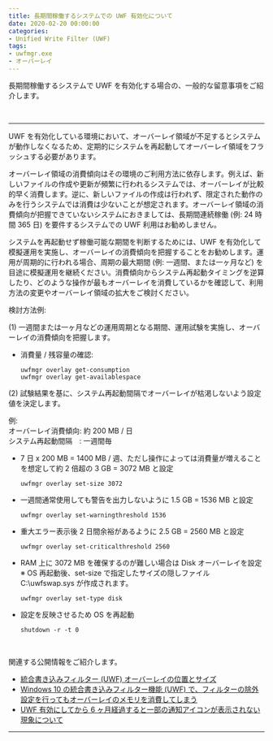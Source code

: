 ```yaml
---
title: 長期間稼働するシステムでの UWF 有効化について
date: 2020-02-20 00:00:00
categories:
- Unified Write Filter (UWF)
tags:
- uwfmgr.exe
- オーバーレイ
---
```

長期間稼働するシステムで UWF を有効化する場合の、一般的な留意事項をご紹介します。
<!-- more -->
<br>

***
UWF を有効化している環境において、オーバーレイ領域が不足するとシステムが動作しなくなるため、定期的にシステムを再起動してオーバーレイ領域をフラッシュする必要があります。  

オーバーレイ領域の消費傾向はその環境のご利用方法に依存します。例えば、新しいファイルの作成や更新が頻繁に行われるシステムでは、オーバーレイが比較的早く消費します。逆に、新しいファイルの作成は行われず、限定された動作のみを行うシステムでは消費は少ないことが想定されます。オーバーレイ領域の消費傾向が把握できていないシステムにおきましては、長期間連続稼働 (例: 24 時間 365 日) を要件するシステムでの UWF 利用はお勧めしません。  

システムを再起動せず稼働可能な期間を判断するためには、UWF を有効化して模擬運用を実施し、オーバーレイの消費傾向を把握することをお勧めします。運用が周期的に行われる場合、周期の最大期間 (例: 一週間、または一ヶ月など) を目途に模擬運用を継続ください。消費傾向からシステム再起動タイミングを逆算したり、どのような操作が最もオーバーレイを消費しているかを確認して、利用方法の変更やオーバーレイ領域の拡大をご検討ください。  

検討方法例:  

(1) 一週間または一ヶ月などの運用周期となる期間、運用試験を実施し、オーバーレイの消費傾向を把握します。

- 消費量 / 残容量の確認:  
   ```
   uwfmgr overlay get-consumption  
   uwfmgr overlay get-availablespace  
   ```

(2) 試験結果を基に、システム再起動間隔でオーバーレイが枯渇しないよう設定値を決定します。  

例:  
オーバーレイ消費傾向: 約 200 MB / 日  
システム再起動間隔　: 一週間毎  

- 7 日 x 200 MB = 1400 MB / 週、ただし操作によっては消費量が増えることを想定して約 2 倍超の 3 GB = 3072 MB と設定  
   ```
   uwfmgr overlay set-size 3072  
   ```
- 一週間通常使用しても警告を出力しないように 1.5 GB = 1536 MB と設定
   ```
   uwfmgr overlay set-warningthreshold 1536
   ```
- 重大エラー表示後 2 日間余裕があるように 2.5 GB = 2560 MB と設定
   ```
   uwfmgr overlay set-criticalthreshold 2560
   ```
- RAM 上に 3072 MB を確保するのが難しい場合は Disk オーバーレイを設定  
   ※ OS 再起動後、set-size で指定したサイズの隠しファイル C:\uwfswap.sys が作成されます。
   ```
   uwfmgr overlay set-type disk
   ```
- 設定を反映させるため OS を再起動
   ```
   shutdown -r -t 0
   ```
<br>
  
関連する公開情報をご紹介します。  

- [統合書き込みフィルター (UWF) オーバーレイの位置とサイズ](https://docs.microsoft.com/ja-jp/windows-hardware/customize/enterprise/uwfoverlay)
- [Windows 10 の統合書き込みフィルター機能 (UWF) で、フィルターの除外設定を行ってもオーバーレイのメモリを消費してしまう](https://social.technet.microsoft.com/Forums/ja-JP/959a7f26-3b2a-4336-9882-696bc21efbe1/windows-10?forum=Wcsupportja)
- [UWF 有効にしてから 6 ヶ月経過すると一部の通知アイコンが表示されない現象について](https://social.technet.microsoft.com/Forums/ja-JP/4276f895-6266-4d4a-92dd-507ed694aab3/uwf-26377211771239512375123901236312425-6?forum=Wcsupportja)  
***
